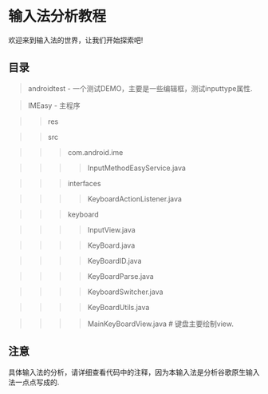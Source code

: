 # 输入法分析教程

欢迎来到输入法的世界，让我们开始探索吧!

## 目录

> androidtest - 一个测试DEMO，主要是一些编辑框，测试inputtype属性.

> IMEasy - 主程序

>>res

>>src

>>>com.android.ime

>>>>InputMethodEasyService.java

>>>interfaces

>>>>KeyboardActionListener.java

>>>keyboard

>>>>InputView.java

>>>>KeyBoard.java

>>>>KeyBoardID.java

>>>>KeyBoardParse.java

>>>>KeyboardSwitcher.java 

>>>>KeyBoardUtils.java

>>>>MainKeyBoardView.java   # 键盘主要绘制view.

## 注意

具体输入法的分析，请详细查看代码中的注释，因为本输入法是分析谷歌原生输入法一点点写成的.
